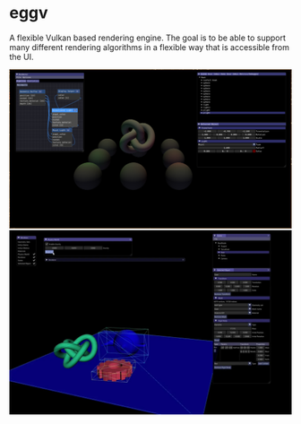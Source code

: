 # eggv
A flexible Vulkan based rendering engine. The goal is to be able to support many different rendering algorithms in a flexible way that is accessible from the UI.

![Screenshot of eggv](https://github.com/andrew-pa/eggv/blob/master/screenshots/screenshot.png?raw=true)
![Video of physics engine in action](https://github.com/andrew-pa/eggv/blob/master/screenshots/physics.webp?raw=true)
